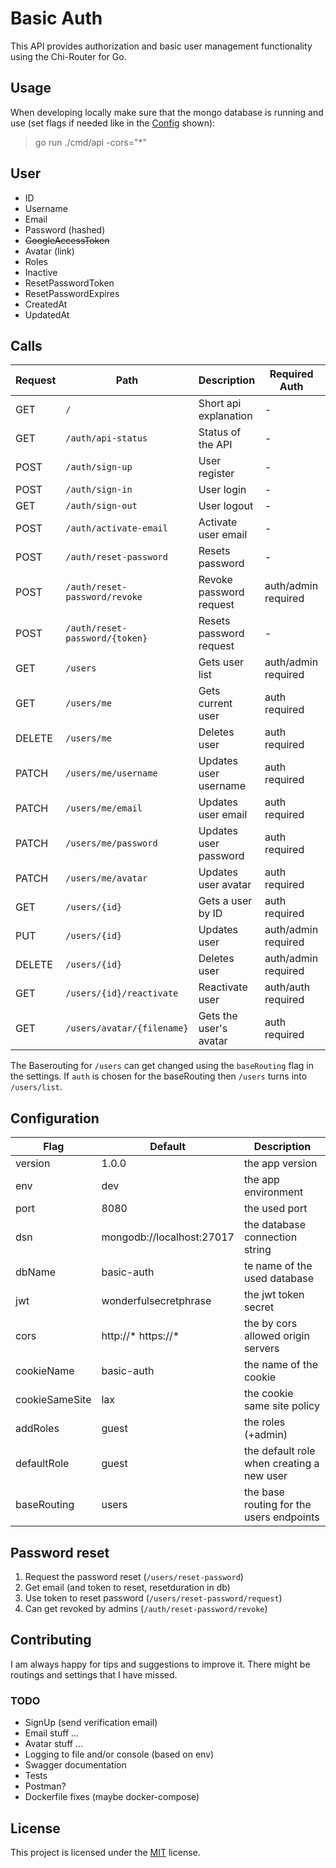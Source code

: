 # Basic Auth

This API provides authorization and basic user management functionality using the Chi-Router for Go.

## Usage

When developing locally make sure that the mongo database is running and use (set flags if needed like in the [Config](#configuration) shown):

> go run ./cmd/api -cors="\*"

## User

- ID
- Username
- Email
- Password (hashed)
- ~~GoogleAccessToken~~
- Avatar (link)
- Roles
- Inactive
- ResetPasswordToken
- ResetPasswordExpires
- CreatedAt
- UpdatedAt

## Calls

| Request | Path                           | Description             | Required Auth       | Done          |
| ------- | ------------------------------ | ----------------------- | ------------------- | ------------- |
| GET     | `/`                            | Short api explanation   | -                   | -             |
| GET     | `/auth/api-status`             | Status of the API       | -                   | done          |
| POST    | `/auth/sign-up`                | User register           | -                   | email missing |
| POST    | `/auth/sign-in`                | User login              | -                   | done          |
| GET     | `/auth/sign-out`               | User logout             | -                   | done          |
| POST    | `/auth/activate-email`         | Activate user email     | -                   | -             |
| POST    | `/auth/reset-password`         | Resets password         | -                   | -             |
| POST    | `/auth/reset-password/revoke`  | Revoke password request | auth/admin required | -             |
| POST    | `/auth/reset-password/{token}` | Resets password request | -                   | -             |
| GET     | `/users`                       | Gets user list          | auth/admin required | done          |
| GET     | `/users/me`                    | Gets current user       | auth required       | done          |
| DELETE  | `/users/me`                    | Deletes user            | auth required       | done          |
| PATCH   | `/users/me/username`           | Updates user username   | auth required       | done          |
| PATCH   | `/users/me/email`              | Updates user email      | auth required       | done          |
| PATCH   | `/users/me/password`           | Updates user password   | auth required       | done          |
| PATCH   | `/users/me/avatar`             | Updates user avatar     | auth required       | done          |
| GET     | `/users/{id}`                  | Gets a user by ID       | auth required       | done          |
| PUT     | `/users/{id}`                  | Updates user            | auth/admin required | done          |
| DELETE  | `/users/{id}`                  | Deletes user            | auth/admin required | done          |
| GET     | `/users/{id}/reactivate`       | Reactivate user         | auth/auth required  | done          |
| GET     | `/users/avatar/{filename}`     | Gets the user's avatar  | auth required       | -             |

The Baserouting for `/users` can get changed using the `baseRouting` flag in the settings. If `auth` is chosen for the baseRouting then `/users` turns into `/users/list`.

## Configuration

| Flag           | Default                   | Description                               |
| -------------- | ------------------------- | ----------------------------------------- |
| version        | 1.0.0                     | the app version                           |
| env            | dev                       | the app environment                       |
| port           | 8080                      | the used port                             |
| dsn            | mongodb://localhost:27017 | the database connection string            |
| dbName         | basic-auth                | te name of the used database              |
| jwt            | wonderfulsecretphrase     | the jwt token secret                      |
| cors           | http://\* https://\*      | the by cors allowed origin servers        |
| cookieName     | basic-auth                | the name of the cookie                    |
| cookieSameSite | lax                       | the cookie same site policy               |
| addRoles       | guest                     | the roles (+admin)                        |
| defaultRole    | guest                     | the default role when creating a new user |
| baseRouting    | users                     | the base routing for the users endpoints  |

## Password reset

1. Request the password reset (`/users/reset-password`)
2. Get email (and token to reset, resetduration in db)
3. Use token to reset password (`/users/reset-password/request`)
4. Can get revoked by admins (`/auth/reset-password/revoke`)

## Contributing

I am always happy for tips and suggestions to improve it.
There might be routings and settings that I have missed.

### TODO

- SignUp (send verification email)
- Email stuff ...
- Avatar stuff ...
- Logging to file and/or console (based on env)
- Swagger documentation
- Tests
- Postman?
- Dockerfile fixes (maybe docker-compose)

## License

This project is licensed under the [MIT](/LICENSE) license.
